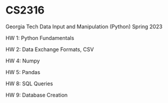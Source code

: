 # CS2316 
Georgia Tech Data Input and Manipulation (Python) Spring 2023 

HW 1: Python Fundamentals

HW 2: Data Exchange Formats, CSV 

HW 4: Numpy

HW 5: Pandas

HW 8: SQL Queries

HW 9: Database Creation
